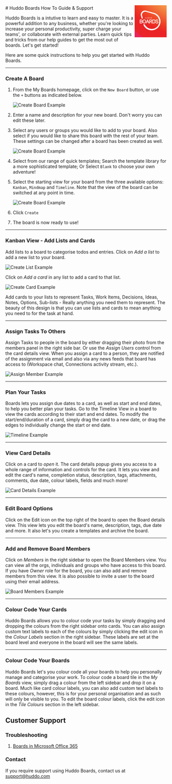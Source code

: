 <img style="float: right" src="/assets/images/boards-logo.jpg" height="100" alt="My Boards" />
# Huddo Boards How To Guide & Support

Huddo Boards is a intutive to learn and easy to master. It is a powerful addition to any business, whether you're looking to increase your personal productivity, super charge your teams', or collaborate with external parties. Learn quick tips and tricks from our help guides to get the most out of boards. Let's get started!


Here are some quick instructions to help you get started with Huddo Boards. 

---

### Create A Board

1. From the My Boards homepage, click on the `New Board` button, or use the `+` buttons as indicated below.
   
    ![Create Board Example](../assets/boards/create_board.png)

1. Enter a name and description for your new board. Don't worry you can edit these later.

1. Select any users or groups you would like to add to your board. Also select if you would like to share this board with the rest of your team. These settings can be changed after a board has been created as well.
   
    ![Create Board Example](../assets/boards/create_board_wizard1.png)

1. Select from our range of quick templates; Search the template library for a more sophisticated template; Or Select `Blank` to choose your own adventure!
1. Select the starting view for your board from the three available options: `Kanban`, `Mindmap` and `Timeline`. Note that the view of the board can be switched at any point in time.
   
    ![Create Board Example](../assets/boards/create_board_wizard2.png) 

1. Click `Create`
1. The board is now ready to use!

---

### Kanban View - Add Lists and Cards
Add lists to a board to categorise todos and entries.
Click on *Add a list* to add a new list to your board.

![Create List Example](../assets/boards/create_list.png)

Click on *Add a card* in any list to add a card to that list.

![Create Card Example](../assets/boards/create_card.png)

Add cards to your lists to represent Tasks, Work Items, Decisions, Ideas, Notes, Options, Sub-lists - Really anything you need them to represent.
The beauty of this design is that you can use lists and cards to mean anything you need to for the task at hand.

---

### Assign Tasks To Others
Assign Tasks to people in the board by either dragging their photo from the members panel in the right side bar. Or use the *Assign Users* control from the card details view.
When you assign a card to a person, they are notified of the assignment via email and also via any news feeds that board has access to (Workspace chat, Connections activity stream, etc.).

![Assign Member Example](../assets/boards/assign_member.png)

---

### Plan Your Tasks
Boards lets you assign due dates to a card, as well as start and end dates, to help you better plan your tasks. Go to the Timeline View in a board to view the cards according to their start and end dates. To modify the start/end/duration of a card, simply drag the card to a new date, or drag the edges to individually change the start or end date.

![Timeline Example](../assets/boards/timeline.png) 

---

### View Card Details
Click on a card to _open_ it. The card details popup gives you access to a whole range of information and controls for the card. It lets you view and edit the card's name, completion status, description, tags, attachments, comments, due date, colour labels, fields and much more!

![Card Details Example](../assets/boards/card_details.png)

---

### Edit Board Options
Click on the Edit icon on the top right of the board to open the Board details view. This view lets you edit the board's name, description, tags, due date and more. It also let's you create a templates and archive the board.

---

### Add and Remove Board Members
Click on *Members* in the right sidebar to open the Board Members view. You can view all the orgs, individuals and groups who have access to this board. If you have _Owner_ role for the board, you can also add and remove members from this view. It is also possible to invite a user to the board using their email address.

![Board Members Example](../assets/boards/board_members.png)

---

### Colour Code Your Cards
Huddo Boards allows you to colour code your tasks by simply dragging and dropping the colours from the right sidebar onto cards. You can also assign custom text labels to each of the colours by simply clicking the edit icon in the *Colour Labels* section in the right sidebar. These labels are set at the board level and everyone in the board will see the same labels.

---

### Colour Code Your Boards
Huddo Boards let's you colour code all your boards to help you personally manage and categorise your work. To colour code a board tile in the *My Boards* view, simply drag a colour from the left sidebar and drop it on a board. Much like card colour labels, you can also add custom text labels to these colours, however, this is for your personal organisation and as such will only be visible to you. To edit the board colour labels, click the edit icon in the *Tile Colours* section in the left sidebar.

## Customer Support

### Troubleshooting

1. [Boards in Microsoft Office 365](/boards/troubleshooting/office365/)

### Contact
If you require support using Huddo Boards, contact us at [support@huddo.com](mailto:support@huddo.com)

